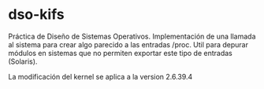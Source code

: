 dso-kifs
========

Práctica de Diseño de Sistemas Operativos. Implementación de una llamada al sistema para crear algo parecido a las entradas /proc. Util para depurar módulos en sistemas que no permiten exportar este tipo de entradas (Solaris).

La modificación del kernel se aplica a la version 2.6.39.4 
